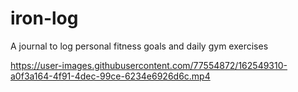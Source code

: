 # iron-log
A journal to log personal fitness goals and daily gym exercises 



https://user-images.githubusercontent.com/77554872/162549310-a0f3a164-4f91-4dec-99ce-6234e6926d6c.mp4

